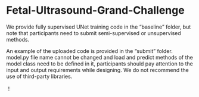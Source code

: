 # Fetal-Ultrasound-Grand-Challenge

We provide fully supervised UNet training code in the “baseline” folder, but note that participants need to submit semi-supervised or unsupervised methods.

An example of the uploaded code is provided in the “submit” folder. model.py file name cannot be changed and load and predict methods of the model class need to be defined in it, participants should pay attention to the input and output requirements while designing. We do not recommend the use of third-party libraries.

！[](1.png)
